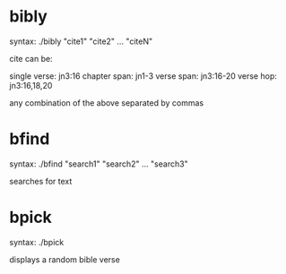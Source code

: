 # bibly

syntax: ./bibly "cite1" "cite2" ... "citeN"

cite can be:

single verse: jn3:16
chapter span: jn1-3
verse span:   jn3:16-20
verse hop:    jn3:16,18,20

any combination of the 
above separated by commas

# bfind

syntax: ./bfind "search1" "search2" ... "search3"

searches for text

# bpick

syntax: ./bpick

displays a random bible verse
